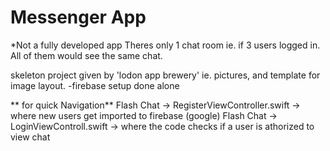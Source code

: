 # Messenger App

*Not a fully developed app
Theres only 1 chat room ie. if 3 users logged in. All of them would see the same chat.


skeleton project given by 'lodon app brewery'
ie. pictures, and template for image layout.
-firebase setup done alone

** for quick Navigation**
Flash Chat -> RegisterViewController.swift -> where new users get imported to firebase (google)
Flash Chat -> LoginViewControll.swift -> where the code checks if a user is athorized to view chat


